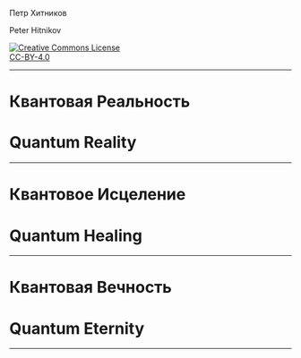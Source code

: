 Петр Хитников

Peter Hitnikov

[CC-BY-4.0]: http://creativecommons.org/licenses/by/4.0/ "{rel='license'}"

[CC-BY-4.0_png]: https://i.creativecommons.org/l/by/4.0/88x31.png

[![Creative Commons License][CC-BY-4.0_png]][CC-BY-4.0]<br/>[CC-BY-4.0][]

---

# Квантовая Реальность
# Quantum Reality

---

# Квантовое Исцеление
# Quantum Healing

---

# Квантовая Вечность
# Quantum Eternity

---
